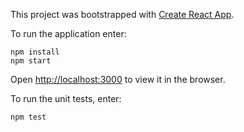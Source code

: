 This project was bootstrapped with [Create React App](https://github.com/facebook/create-react-app).

To run the application enter:

```
npm install
npm start
```

Open [http://localhost:3000](http://localhost:3000) to view it in the browser.

To run the unit tests, enter:

```
npm test
```
